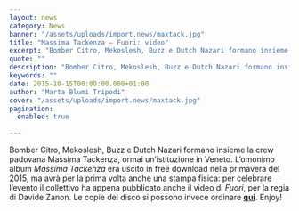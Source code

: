 ```yaml
---
layout: news
category: News
banner: "/assets/uploads/import.news/maxtack.jpg"
title: "Massima Tackenza – Fuori: video"
excerpt: "Bomber Citro, Mekoslesh, Buzz e Dutch Nazari formano insieme la crew padovana Massima Tackenza, ormai un’istituzione in Veneto. L’omonimo album Massima Tackenza era uscito in free download nella primavera del 2015, ma avrà per la prima volta anche una stampa fisica: per celebrare l’evento il collettivo ha appena pubblicato anche il video di Fuori, per [&hellip"
quote: ""
description: "Bomber Citro, Mekoslesh, Buzz e Dutch Nazari formano insieme la crew padovana Massima Tackenza, ormai un’istituzione in Veneto. L’omonimo album Massima Tackenza era uscito in free download nella primavera del 2015, ma avrà per la prima volta anche una stampa fisica: per celebrare l’evento il collettivo ha appena pubblicato anche il video di Fuori, per [&hellip"
keywords: ""
date: 2015-10-15T00:00:00.000+01:00
author: "Marta Blumi Tripodi"
cover: "/assets/uploads/import.news/maxtack.jpg"
pagination:
  enabled: true

---
```


Bomber Citro, Mekoslesh, Buzz e Dutch Nazari formano insieme la crew padovana Massima Tackenza, ormai un’istituzione in Veneto. L’omonimo album _Massima Tackenza_ era uscito in free download nella primavera del 2015, ma avrà per la prima volta anche una stampa fisica: per celebrare l’evento il collettivo ha appena pubblicato anche il video di _Fuori_, per la regia di Davide Zanon. Le copie del disco si possono invece ordinare **[qui](mailto:ordinimaxtack@gmail.com)**. Enjoy!
